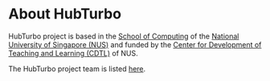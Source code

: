 # About HubTurbo

HubTurbo project is based in the [School of Computing](http://www.comp.nus.edu.sg) of the [National University of Singapore (NUS)](http://www.nus.edu.sg) 
and funded by the [Center for Development of Teaching and Learning (CDTL)](http://www.cdtl.nus.edu.sg/) of NUS.

The HubTurbo project team is listed [here](team.md).
